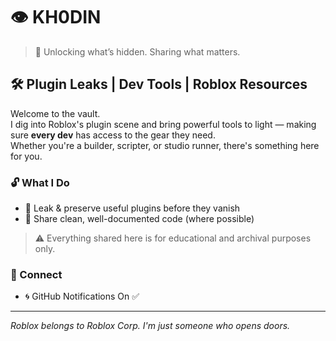 # 👁️ KH0DIN

> 🧠 Unlocking what’s hidden. Sharing what matters.

## 🛠️ Plugin Leaks | Dev Tools | Roblox Resources

Welcome to the vault.  
I dig into Roblox's plugin scene and bring powerful tools to light — making sure **every dev** has access to the gear they need.  
Whether you're a builder, scripter, or studio runner, there's something here for you.

### 🔓 What I Do
- 🧩 Leak & preserve useful plugins before they vanish
- 📡 Share clean, well-documented code (where possible)

> ⚠️ Everything shared here is for educational and archival purposes only.

### 🔗 Connect
- 🌀 GitHub Notifications On ✅
---

*Roblox belongs to Roblox Corp. I'm just someone who opens doors.*
